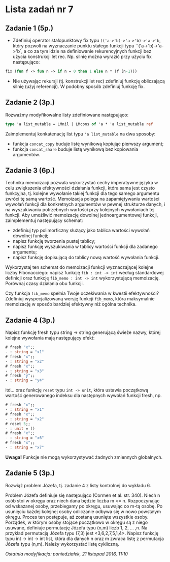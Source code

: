 # Lista zadań nr 7
## Zadanie 1 (5p.)

- Zdefiniuj operator stałopunktowy fix typu `(('a->'b)->'a->'b)->'a->'b`, który pozwoli na wyznaczanie punktu stałego funkcji typu ``('a->'b)->'a->'b`, a co za tym idzie na definiowanie rekurencyjnych funkcji bez użycia konstrukcji let rec. Np. silnię można wyrazić przy użyciu fix następująco:

```ocaml
fix (fun f -> fun n -> if n = 0 then 1 else n * (f (n-1)))
```
- Nie używając rekursji (tj. konstrukcji let rec) zdefiniuj funkcję obliczającą silnię (użyj referencji). W podobny sposób zdefiniuj funkcję fix.

## Zadanie 2 (3p.)

Rozważmy modyfikowalne listy zdefiniowane następująco:
```ocaml
type 'a list_mutable = LMnil | LMcons of 'a * 'a list_mutable ref
```
Zaimplementuj konkatenację list typu `'a list_mutable` na dwa sposoby:
- funkcja `concat_copy` buduje listę wynikową kopiując pierwszy argument;
- funkcja `concat_share` buduje listę wynikową bez kopiowania argumentów.

## Zadanie 3 (6p.)

Technika memoizacji pozwala wykorzystać cechy imperatywne języka w celu zwiększenia efektywności działania funkcji, która sama jest czysto funkcyjna, tj. kolejne wywołanie takiej funkcji dla tego samego argumentu zwróci tę samą wartość. Memoizacja polega na zapamiętywaniu wartości wywołań funkcji dla konkretnych argumentów w pewnej strukturze danych, i na wyszukiwaniu potrzebnych wartości przy kolejnych wywołaniach tej funkcji. Aby umożliwić memoizację dowolnej jednoargumentowej funkcji, zaimplementuj następujący schemat:

- zdefiniuj typ polimorficzny służący jako tablica wartości wywołań dowolnej funkcji;
- napisz funkcję tworzenia pustej tablicy;
- napisz funkcję wyszukiwania w tablicy wartości funkcji dla zadanego argumentu;
- napisz funkcję dopisującą do tablicy nową wartość wywołania funkcji.

Wykorzystaj ten schemat do memoizacji funkcji wyznaczającej kolejne liczby Fibonacciego: napisz funkcję `fib : int -> int` według standardowej definicji oraz funkcję `fib_memo : int -> int` wykorzystującą memoizację. Porównaj czasy działania obu funkcji.

Czy funkcja `fib_memo` spełnia Twoje oczekiwania w kwestii efektywności? Zdefiniuj wyspecjalizowaną wersję funkcji `fib_memo`, która maksymalnie memoizację w sposób bardziej efektywny niż ogólna technika.

## Zadanie 4 (3p.)

Napisz funkcję fresh typu string -> string generującą świeże nazwy, której kolejne wywołania mają następujący efekt:
```ocaml
# fresh "x";;
- : string = "x1"
# fresh "x";;
- : string = "x2"
# fresh "x";;
- : string = "x3"
# fresh "y";;
- : string = "y4"
```
itd... oraz funkcję `reset` typu `int -> unit`, która ustawia początkową wartość generowanego indeksu dla następnych wywołań funkcji fresh, np.
```ocaml
# fresh "x";;
- : string = "x1"
# fresh "x";;
- : string = "x2"
# reset 5;;
- : unit = ()
# fresh "x";;
- : string = "x6"
# fresh "x";;
- : string = "x7"
```
__Uwaga!__ Funkcje nie mogą wykorzystywać żadnych zmiennych globalnych.

## Zadanie 5 (3p.)

Rozwiąż problem Józefa, tj. zadanie 4 z listy kontrolnej do wykładu 6.

Problem Józefa definiuje się następująco (Cormen et al. str. 340). Niech n osób stoi w okręgu oraz niech dana będzie liczba m <= n. Rozpoczynając od wskazanej osoby, przebiegamy po okręgu, usuwając co m-tą osobę. Po usunięciu każdej kolejnej osoby odliczanie odbywa się w nowo powstałym okręgu. Proces ten postępuje, aż zostaną usunięte wszystkie osoby. Porządek, w którym osoby stojące początkowo w okręgu są z niego usuwane, definiuje permutację Józefa typu (n,m) liczb 1, 2, ... ,n. Na przykład permutacją Józefa typu (7,3) jest <3,6,2,7,5,1,4>. Napisz funkcję typu int -> int -> int list, która dla danych n oraz m zwraca listę z permutacja Józefa typu (n,m). Należy wykorzystać listę cykliczną.

_Ostatnia modyfikacja: poniedziałek, 21 listopad 2016, 11:10_
